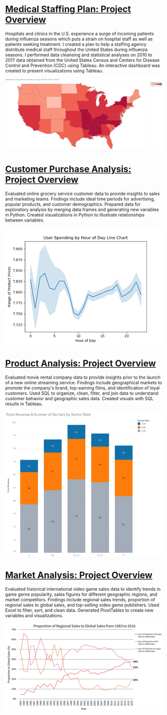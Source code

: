 # [Medical Staffing Plan: Project Overview](https://ke177409.github.io/Kara-Evans/Projects/Medical-Staffing-Plan)
Hospitals and clinics in the U.S. experience a surge of incoming patients during influenza seasons which puts a strain on hospital staff as well as patients seeking treatment. I created a plan to help a staffing agency distribute medical staff throughout the United States during influenza seasons.
I performed data cleansing and statistical analyses on 2010 to 2017 data obtained from the United States Census and Centers for Disease Control and Prevention (CDC) using Tableau. An interactive dashboard was created to present visualizations using Tableau.

![](/images/map_mortality.png)

# [Customer Purchase Analysis: Project Overview](https://ke177409.github.io/Kara-Evans/Projects/Customer-Purchase-Analysis?web=1)
Evaluated online grocery service customer data to provide insights to sales and marketing teams. Findings include ideal time periods for advertising, popular products, and customer demographics. Prepared data for exploratory analysis by merging data frames and generating new variables in Python. Created visualizations 
in Python to illustrate relationships between variables.

![](/images/line_prices_orders_hour.png)

# [Product Analysis: Project Overview](https://ke177409.github.io/Kara-Evans/Projects/Product-Analysis)
Evaluated movie rental company data to provide insights prior to the launch of a new online streaming service. Findings include geographical markets to promote the company's brand, top-earning films, and identification of loyal customers. Used SQL to organize, clean, filter, and join data to understand customer 
behavior and geographic sales data. Created visuals with SQL results in Tableau.

![](/images/Total_Revenue_Rentals_Rating.png)

# [Market Analysis: Project Overview](https://ke177409.github.io/Kara-Evans/Projects/Market-Analysis)
Evaluated historical international video game sales data to identify trends in game genre popularity, sales figures for different geographic regions, and market competitors. Findings include regional sales trends, proportion of regional sales to global sales, and top-selling video game publishers. Used Excel to filter, 
sort, and clean data. Generated PivotTables to create new variables and visualizations.

![](/images/Proportion_Sales.png)
